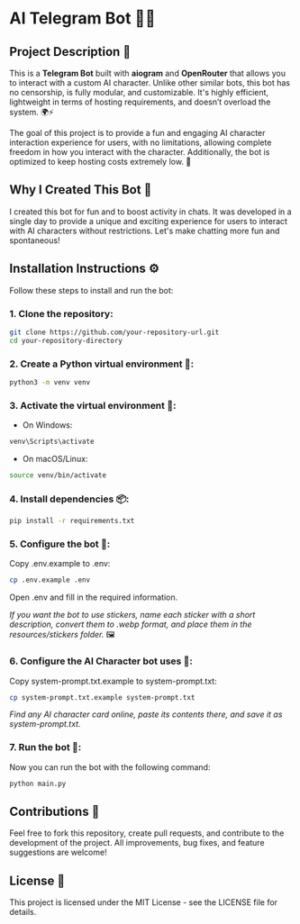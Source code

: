 # AI Telegram Bot 🤖💬

## Project Description 📖

This is a **Telegram Bot** built with **aiogram** and **OpenRouter** that allows you to interact with a custom AI character. Unlike other similar bots, this bot has no censorship, is fully modular, and customizable. It's highly efficient, lightweight in terms of hosting requirements, and doesn’t overload the system. 🌍⚡

The goal of this project is to provide a fun and engaging AI character interaction experience for users, with no limitations, allowing complete freedom in how you interact with the character. Additionally, the bot is optimized to keep hosting costs extremely low. 💸

## Why I Created This Bot 🎈
I created this bot for fun and to boost activity in chats. It was developed in a single day to provide a unique and exciting experience for users to interact with AI characters without restrictions. Let's make chatting more fun and spontaneous!

## Installation Instructions ⚙️
Follow these steps to install and run the bot:

### 1. Clone the repository:
```bash
git clone https://github.com/your-repository-url.git
cd your-repository-directory
```

### 2. Create a Python virtual environment 🌱:
```bash
python3 -m venv venv
```

### 3. Activate the virtual environment 🔌:
- On Windows:
```bash
venv\Scripts\activate
```
- On macOS/Linux:
```bash
source venv/bin/activate
```

### 4. Install dependencies 📦:
```bash
pip install -r requirements.txt
```

### 5. Configure the bot 🔑:
Copy .env.example to .env:
```bash
cp .env.example .env
```
Open .env and fill in the required information.

*If you want the bot to use stickers, name each sticker with a short description, convert them to .webp format, and place them in the resources/stickers folder.* 🖼️

### 6. Configure the AI Character bot uses 📝:
Copy system-prompt.txt.example to system-prompt.txt:
```bash
cp system-prompt.txt.example system-prompt.txt
```
*Find any AI character card online, paste its contents there, and save it as system-prompt.txt.*

### 7. Run the bot 🚀:
Now you can run the bot with the following command:
```bash
python main.py
```

## Contributions 🤝

Feel free to fork this repository, create pull requests, and contribute to the development of the project. All improvements, bug fixes, and feature suggestions are welcome! 


## License 📜

This project is licensed under the MIT License - see the LICENSE file for details.
